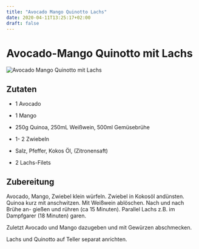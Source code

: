 ```yaml
---
title: "Avocado Mango Quinotto Lachs"
date: 2020-04-11T13:25:17+02:00
draft: false
---
```


# Avocado-Mango Quinotto mit Lachs

![Avocado Mango Quinotto mit Lachs](/images/avocado-mango-quinotto-lachs-1.jpg)

## Zutaten

* 1 Avocado

* 1 Mango 

* 250g Quinoa, 250mL Weißwein, 500ml Gemüsebrühe
* 1- 2 Zwiebeln 
* Salz, Pfeffer, Kokos Öl, (Zitronensaft)
* 2 Lachs-Filets

## Zubereitung

Avocado, Mango, Zwiebel klein würfeln. Zwiebel in Kokosöl andünsten. Quinoa kurz mit anschwitzen. Mit Weißwein ablöschen. Nach und nach Brühe an- gießen und rühren (ca 15 Minuten). Parallel Lachs z.B. im Dampfgarer (18  Minuten) garen. 

Zuletzt Avocado und Mango dazugeben und mit Ge­würzen abschmecken. 

Lachs und Quinotto auf Teller separat anrichten. 